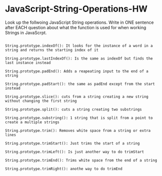 # JavaScript-String-Operations-HW

Look up the follwoing JavaScript String operations. Write in ONE sentence after EACH question about what the function is used for when working Strings in JavaScrpt.

```

String.prototype.indexOf(): It looks for the instance of a word in a string and returns the starting index of it

String.prototype.lastIndexOf(): Is the same as indexOf but finds the last instance instead

String.prototype.padEnd(): Adds a reapeating input to the end of a string

String.prototype.padStart(): the same as padEnd except from the start instead

String.prototype.slice(): cuts from a string creating a new string without changing the first string

String.prototype.split(): cuts a string creating two substrings 

String.prototype.substring(): 1 string that is split from a point to create a multiple strings

String.prototype.trim(): Removes white space from a string or extra lines

String.prototype.trimStart(): Just trims the start of a string

String.prototype.trimLeft(): Is just another way to do trimStart

String.prototype.trimEnd(): Trims white space from the end of a string

String.prototype.trimRight(): anothe way to do trimEnd

```

